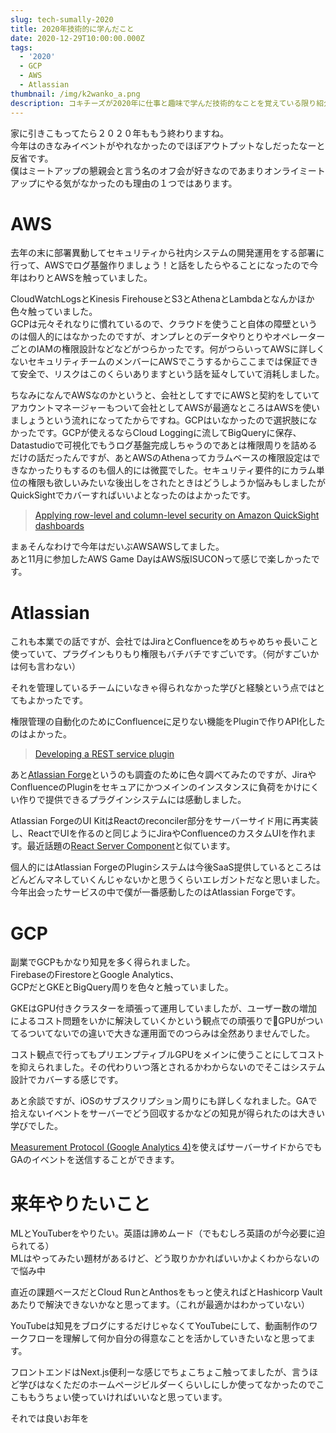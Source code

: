 ```yaml
---
slug: tech-sumally-2020
title: 2020年技術的に学んだこと
date: 2020-12-29T10:00:00.000Z
tags:
  - '2020'
  - GCP
  - AWS
  - Atlassian
thumbnail: /img/k2wanko_a.png
description: コキチーズが2020年に仕事と趣味で学んだ技術的なことを覚えている限り紹介します。
---
```

家に引きこもってたら２０２０年ももう終わりますね。\
今年はのきなみイベントがやれなかったのでほぼアウトプットなしだったなーと反省です。\
僕はミートアップの懇親会と言う名のオフ会が好きなのであまりオンライミートアップにやる気がなかったのも理由の１つではあります。

# AWS

去年の末に部署異動してセキュリティから社内システムの開発運用をする部署に行って、AWSでログ基盤作りましょう！と話をしたらやることになったので今年はわりとAWSを触っていました。

CloudWatchLogsとKinesis FirehouseとS3とAthenaとLambdaとなんかほか色々触っていました。\
GCPは元々それなりに慣れているので、クラウドを使うこと自体の障壁というのは個人的にはなかったのですが、オンプレとのデータやりとりやオペレーターごとのIAMの権限設計などなどがつらかったです。何がつらいってAWSに詳しくないセキュリティチームのメンバーにAWSでこうするからここまでは保証できて安全で、リスクはこのくらいありますという話を延々していて消耗しました。

ちなみになんでAWSなのかというと、会社としてすでにAWSと契約をしていてアカウントマネージャーもついて会社としてAWSが最適なところはAWSを使いましょうという流れになってたからですね。GCPはいなかったので選択肢になかったです。GCPが使えるならCloud Loggingに流してBigQueryに保存、Datastudioで可視化でもうログ基盤完成しちゃうのであとは権限周りを詰めるだけの話だったんですが、あとAWSのAthenaってカラムベースの権限設定はできなかったりもするのも個人的には微罠でした。セキュリティ要件的にカラム単位の権限も欲しいみたいな後出しをされたときはどうしようか悩みもしましたがQuickSightでカバーすればいいよとなったのはよかったです。

> [Applying row-level and column-level security on Amazon QuickSight dashboards](https://aws.amazon.com/jp/blogs/big-data/applying-row-level-and-column-level-security-on-amazon-quicksight-dashboards/)

まぁそんなわけで今年はだいぶAWSAWSしてました。\
あと11月に参加したAWS Game DayはAWS版ISUCONって感じで楽しかったです。

# Atlassian

これも本業での話ですが、会社ではJiraとConfluenceをめちゃめちゃ長いこと使っていて、プラグインもりもり権限もバチバチですごいです。（何がすごいかは何も言わない）

それを管理しているチームにいなきゃ得られなかった学びと経験という点ではとてもよかったです。

権限管理の自動化のためにConfluenceに足りない機能をPluginで作りAPI化したのはよかった。

> [Developing a REST service plugin](https://developer.atlassian.com/server/framework/atlassian-sdk/developing-a-rest-service-plugin/)

あと[Atlassian Forge](https://developer.atlassian.com/platform/forge/)というのも調査のために色々調べてみたのですが、JiraやConfluenceのPluginをセキュアにかつメインのインスタンスに負荷をかけにくい作りで提供できるプラグインシステムには感動しました。

Atlassian ForgeのUI KitはReactのreconciler部分をサーバーサイド用に再実装し、ReactでUIを作るのと同じようにJiraやConfluenceのカスタムUIを作れます。最近話題の[React Server Component](https://reactjs.org/blog/2020/12/21/data-fetching-with-react-server-components.html)と似ています。

個人的にはAtlassian ForgeのPluginシステムは今後SaaS提供しているところはどんどんマネしていくんじゃないかと思うくらいエレガントだなと思いました。今年出会ったサービスの中で僕が一番感動したのはAtlassian Forgeです。

# GCP

副業でGCPもかなり知見を多く得られました。\
FirebaseのFirestoreとGoogle Analytics、\
GCPだとGKEとBigQuery周りを色々と触っていました。

GKEはGPU付きクラスターを頑張って運用していましたが、ユーザー数の増加によるコスト問題をいかに解決していくかという観点での頑張りでGPUがついてるついてないでの違いで大きな運用面でのつらみは全然ありませんでした。

コスト観点で行ってもプリエンプティブルGPUをメインに使うことにしてコストを抑えられました。その代わりいつ落とされるかわからないのでそこはシステム設計でカバーする感じです。

あと余談ですが、iOSのサブスクリプション周りにも詳しくなれました。GAで拾えないイベントをサーバーでどう回収するかなどの知見が得られたのは大きい学びでした。

[Measurement Protocol (Google Analytics 4)](https://developers.google.com/analytics/devguides/collection/protocol/ga4)を使えばサーバーサイドからでもGAのイベントを送信することができます。

# 来年やりたいこと

MLとYouTuberをやりたい。英語は諦めムード（でもむしろ英語のが今必要に迫られてる）\
MLはやってみたい題材があるけど、どう取りかかればいいかよくわからないので悩み中

直近の課題ベースだとCloud RunとAnthosをもっと使えればとHashicorp Vaultあたりで解決できないかなと思ってます。（これが最適かはわかっていない）

YouTubeは知見をブログにするだけじゃなくてYouTubeにして、動画制作のワークフローを理解して何か自分の得意なことを活かしていきたいなと思ってます。

フロントエンドはNext.js便利ーな感じでちょこちょこ触ってましたが、言うほど学びはなくただのホームページビルダーくらいしにしか使ってなかったのでここももうちょい使っていければいいなと思っています。

それでは良いお年を
